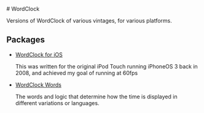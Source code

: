 # WordClock

Versions of WordClock of various vintages, for various platforms.

## Packages

- [WordClock for iOS](/packages/wordlock-ios)

  This was written for the original iPod Touch running iPhoneOS 3 back in 2008, and achieved my goal of running at 60fps

- [WordClock Words](/packages/wordlock-words)

  The words and logic that determine how the time is displayed in different variations or languages.
